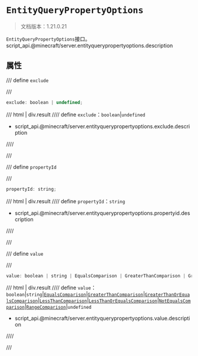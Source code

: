 # `EntityQueryPropertyOptions`

> 文档版本：1.21.0.21

`EntityQueryPropertyOptions`接口。script_api.@minecraft/server.entityquerypropertyoptions.description

## 属性

/// define
`exclude`


///

```js
exclude: boolean | undefined;
```

/// html | div.result
//// define
`exclude`：`boolean`|`undefined`

- script_api.@minecraft/server.entityquerypropertyoptions.exclude.description


////

///


/// define
`propertyId`


///

```js
propertyId: string;
```

/// html | div.result
//// define
`propertyId`：`string`

- script_api.@minecraft/server.entityquerypropertyoptions.propertyid.description


////

///


/// define
`value`


///

```js
value: boolean | string | EqualsComparison | GreaterThanComparison | GreaterThanOrEqualsComparison | LessThanComparison | LessThanOrEqualsComparison | NotEqualsComparison | RangeComparison | undefined;
```

/// html | div.result
//// define
`value`：`boolean`|`string`|[`EqualsComparison`](./equalscomparison.md)|[`GreaterThanComparison`](./greaterthancomparison.md)|[`GreaterThanOrEqualsComparison`](./greaterthanorequalscomparison.md)|[`LessThanComparison`](./lessthancomparison.md)|[`LessThanOrEqualsComparison`](./lessthanorequalscomparison.md)|[`NotEqualsComparison`](./notequalscomparison.md)|[`RangeComparison`](./rangecomparison.md)|`undefined`

- script_api.@minecraft/server.entityquerypropertyoptions.value.description


////

///

